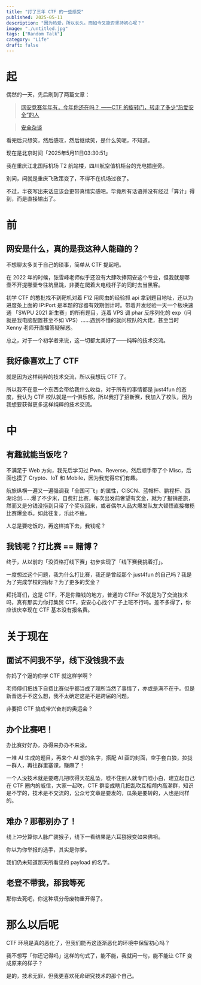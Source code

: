 ```yaml
---
title: "打了三年 CTF 的一些感受"
published: 2025-05-11
description: "因为热爱，所以长久。而如今又能否坚持初心呢？"
image: "./untitled.jpg"
tags: ["Random Talk"]
category: "Life"
draft: false
---
```

# 起

偶然的一天，先后刷到了两篇文章：

> [网安竞赛年年有，今年你还在吗？ ——CTF 的旋转门，转走了多少“热爱安全”的人](https://mp.weixin.qq.com/s?__biz=MzIyNDg2MDQ4Ng==&mid=2247486922&idx=1&sn=000f9d59755af549305d90ac659a865f)

> [安全杂谈](https://mp.weixin.qq.com/s?__biz=MzA4NDI3Mjg3NA==&mid=2247483684&idx=1&sn=cce4e9f3638e65ea8e600baca37127a9)

看完后只想笑，然后感叹，然后继续笑，是什么笑呢，不知道。

现在是北京时间「2025年5月11日03:30:51」

我在重庆江北国际机场 T2 航站楼，四川航空值机柜台的充电插座旁。

别问，问就是重庆飞政策变了，不得不在机场过夜了。

不过，半夜写出来话应该会更带真情实感吧。毕竟所有话语并没有经过「算计」得到，而是直接输出了。

# 前

## 网安是什么，真的是我这种人能碰的？

不想聊太多关于自己的琐事，简单从 CTF 提起吧。

在 2022 年的时候，张雪峰老师似乎还没有大肆吹捧网安这个专业，但我就是哪壶不开提哪壶专往坑里跳，非要在爬着大电线杆子的同时去当黑客。

初学 CTF 的憨批找不到靶机对着 F12 用爬虫的经验抓 api 拿到题目地址，还以为进度条上面的 IP\:Port 是本题的容器有效期倒计时。带着开发经验一天一个板块速通 「SWPU 2021 新生赛」的所有题目，连着 VPS 调 phar 反序列化的 exp（问就是我电脑配置甚至不如 VPS）……遇到不懂的就问校队的大佬，甚至当时 Xenny 老师开直播答疑解惑。

总之，对于一个初学者来说，这一切都太美好了——纯粹的技术交流。

## 我好像喜欢上了 CTF

就是因为这样纯粹的技术交流，所以我想玩 CTF 了。

所以我不在意一个东西会带给我什么收益，对于所有的事情都是 just4fun 的态度，我认为 CTF 校队就是一个俱乐部，所以我打了招新赛，我加入了校队，因为我想要获得更多这样纯粹的技术交流。

# 中

## 有趣就能当饭吃？

不满足于 Web 方向，我先后学习过 Pwn、Reverse，然后顺手带了个 Misc，后面也摸了 Crypto、IoT 和 Mobile，因为我觉得它们有趣。

航旅纵横一遍又一遍强调我「全国可飞」的属性，CISCN、蓝帽杯、鹏程杯、西湖论剑……爆了不少米，自费打比赛，每次出发前奢望有奖金，就为了报销差旅，然而又是分钱没捞到只带了个奖状回来，或者偶尔人品大爆发队友大顿悟直接橄榄比赛爆金币。如此往复，乐此不疲。

人总是要吃饭的，再这样搞下去，我钱呢？

## 我钱呢？打比赛 == 赌博？

终于，从以前的「没资格打线下赛」初步实现了「线下赛我挑着打」。

一度想过这个问题，我为什么打比赛，我还是曾经那个 just4fun 的自己吗？我是为了完成学校的指标？为了更多的奖金？

拜托哥们，这是 CTF，不是你赚钱的地方，普通的 CTFer 不就是为了交流技术吗，真有那实力你打集贸 CTF，安安心心找个厂子上班不行吗。差不多得了，你应该庆幸现在 CTF 基本没有报名费。

# 关于现在

## 面试不问我不学，线下没钱我不去

你妈了个逼的你学 CTF 就这样学啊？

老师傅们把线下自费比赛似乎都当成了理所当然了事情了，亦或是满不在乎。但是新晋选手不这么想，我不太确定这是不是跨届的问题。

非要把 CTF 搞成带兴奋剂的奥运会？

## 办个比赛吧！

办比赛好好办，办得来办办不来滚。

一堆 AI 生成的题目，再来个 AI 想的名字，搭配 AI 画的封面，空手套白狼，拉拢一群人，再往群里塞课，赚麻了！

一个人没技术就是要瞎几把吹得天花乱坠，唬不住别人就专门唬小白，建立起自己在 CTF 圈内的威信，大家一起吹，CTF 群变成瞎几把乱吹互相颅内高潮群，知识是不学的，技术是不交流的，公众号文章是要发的，瓜条是要转的，人也是同样的。

## 难办？那都别办了！

线上冲分算你人脉广装猴子，线下一看结果是六耳猕猴变如来佛祖。

你以为你举报的选手，其实是你爹。

我们仍未知道那天所看见的 payload 的名字。

## 老登不带我，那我等死

那你去死吧，你这种填分母废物重开得了。

# 那么以后呢

CTF 环境是真的恶化了，但我们能再这逐渐恶化的环境中保留初心吗？

我不想写「你还记得吗」这样的句式了，能不能，我就问一句，能不能让 CTF 变成原来的样子？

是的，技术无罪，但我更喜欢死命研究技术的那个自己。